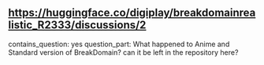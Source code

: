 ## https://huggingface.co/digiplay/breakdomainrealistic_R2333/discussions/2

contains_question: yes
question_part: What happened to Anime and Standard version of BreakDomain? can it be left in the repository here?